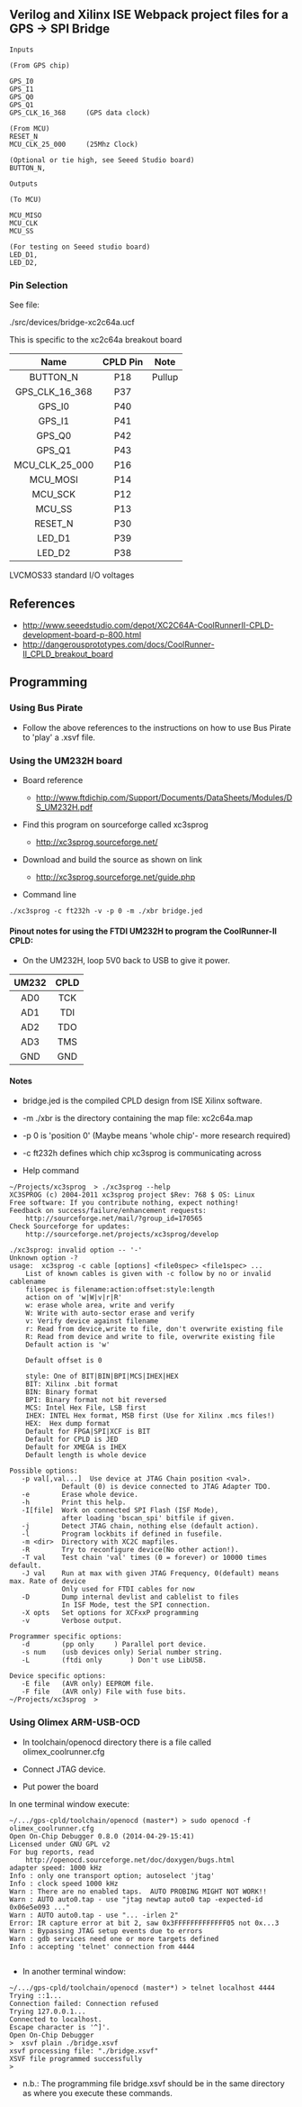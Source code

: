 
## Verilog and Xilinx ISE Webpack project files for a GPS -> SPI Bridge

```
Inputs         

(From GPS chip)

GPS_I0
GPS_I1
GPS_Q0
GPS_Q1
GPS_CLK_16_368     (GPS data clock)

(From MCU)
RESET_N
MCU_CLK_25_000     (25Mhz Clock)

(Optional or tie high, see Seeed Studio board)
BUTTON_N,

Outputs       

(To MCU) 

MCU_MISO
MCU_CLK
MCU_SS

(For testing on Seeed studio board)
LED_D1,
LED_D2,

```

### Pin Selection

See file:

./src/devices/bridge-xc2c64a.ucf

This is specific to the xc2c64a breakout board

| Name            | CPLD Pin | Note        |
|:---------------:|:--------:|:-----------:|
| BUTTON_N        | P18      | Pullup      |
| GPS_CLK_16_368  | P37      |             |
| GPS_I0          | P40      |             |
| GPS_I1          | P41      |             |
| GPS_Q0          | P42      |             |
| GPS_Q1          | P43      |             |
| MCU_CLK_25_000  | P16      |             |
| MCU_MOSI        | P14      |             |
| MCU_SCK         | P12      |             |
| MCU_SS          | P13      |             |
| RESET_N         | P30      |             |
| LED_D1          | P39      |             |
| LED_D2          | P38      |             |

LVCMOS33 standard I/O voltages




## References

* http://www.seeedstudio.com/depot/XC2C64A-CoolRunnerII-CPLD-development-board-p-800.html
* http://dangerousprototypes.com/docs/CoolRunner-II_CPLD_breakout_board

## Programming

### Using Bus Pirate

* Follow the above references to the instructions on how to use Bus Pirate to 'play' a .xsvf file.

### Using the UM232H board

* Board reference
  * http://www.ftdichip.com/Support/Documents/DataSheets/Modules/DS_UM232H.pdf

* Find this program on sourceforge called xc3sprog
  * http://xc3sprog.sourceforge.net/

* Download and build the source as shown on link 
  * http://xc3sprog.sourceforge.net/guide.php


* Command line

```
./xc3sprog -c ft232h -v -p 0 -m ./xbr bridge.jed
```

#### Pinout notes for using the FTDI UM232H to program the CoolRunner-II CPLD:

* On the UM232H, loop 5V0 back to USB to give it power.

|UM232| CPLD|
|:---:|:---:|
| AD0 | TCK |
| AD1 | TDI |
| AD2 | TDO |
| AD3 | TMS |
| GND | GND |

#### Notes

* bridge.jed is the compiled CPLD design from ISE Xilinx software.
* -m ./xbr is the directory containing the map file: xc2c64a.map
* -p 0 is 'position 0' (Maybe means 'whole chip'- more research required)
* -c ft232h defines which chip xc3sprog is communicating across

* Help command

```
~/Projects/xc3sprog  > ./xc3sprog --help
XC3SPROG (c) 2004-2011 xc3sprog project $Rev: 768 $ OS: Linux
Free software: If you contribute nothing, expect nothing!
Feedback on success/failure/enhancement requests:
	http://sourceforge.net/mail/?group_id=170565 
Check Sourceforge for updates:
	http://sourceforge.net/projects/xc3sprog/develop

./xc3sprog: invalid option -- '-'
Unknown option -?
usage:	xc3sprog -c cable [options] <file0spec> <file1spec> ...
	List of known cables is given with -c follow by no or invalid cablename
	filespec is filename:action:offset:style:length
	action on of 'w|W|v|r|R'
	w: erase whole area, write and verify
	W: Write with auto-sector erase and verify
	v: Verify device against filename
	r: Read from device,write to file, don't overwrite existing file
	R: Read from device and write to file, overwrite existing file
	Default action is 'w'

	Default offset is 0

	style: One of BIT|BIN|BPI|MCS|IHEX|HEX
	BIT: Xilinx .bit format
	BIN: Binary format
	BPI: Binary format not bit reversed
	MCS: Intel Hex File, LSB first
	IHEX: INTEL Hex format, MSB first (Use for Xilinx .mcs files!)
	HEX:  Hex dump format
	Default for FPGA|SPI|XCF is BIT
	Default for CPLD is JED
	Default for XMEGA is IHEX
	Default length is whole device

Possible options:
   -p val[,val...]  Use device at JTAG Chain position <val>.
             Default (0) is device connected to JTAG Adapter TDO.
   -e        Erase whole device.
   -h        Print this help.
   -I[file]  Work on connected SPI Flash (ISF Mode),
             after loading 'bscan_spi' bitfile if given.
   -j        Detect JTAG chain, nothing else (default action).
   -l        Program lockbits if defined in fusefile.
   -m <dir>  Directory with XC2C mapfiles.
   -R        Try to reconfigure device(No other action!).
   -T val    Test chain 'val' times (0 = forever) or 10000 times default.
   -J val    Run at max with given JTAG Frequency, 0(default) means max. Rate of device
             Only used for FTDI cables for now
   -D        Dump internal devlist and cablelist to files
             In ISF Mode, test the SPI connection.
   -X opts   Set options for XCFxxP programming
   -v        Verbose output.

Programmer specific options:
   -d        (pp only     ) Parallel port device.
   -s num    (usb devices only) Serial number string.
   -L        (ftdi only       ) Don't use LibUSB.

Device specific options:
   -E file   (AVR only) EEPROM file.
   -F file   (AVR only) File with fuse bits.
~/Projects/xc3sprog  > 

```


### Using Olimex ARM-USB-OCD

* In toolchain/openocd directory there is a file called olimex_coolrunner.cfg

* Connect JTAG device.
* Put power the board

In one terminal window execute:

```
~/.../gps-cpld/toolchain/openocd (master*) > sudo openocd -f olimex_coolrunner.cfg 
Open On-Chip Debugger 0.8.0 (2014-04-29-15:41)
Licensed under GNU GPL v2
For bug reports, read
	http://openocd.sourceforge.net/doc/doxygen/bugs.html
adapter speed: 1000 kHz
Info : only one transport option; autoselect 'jtag'
Info : clock speed 1000 kHz
Warn : There are no enabled taps.  AUTO PROBING MIGHT NOT WORK!!
Warn : AUTO auto0.tap - use "jtag newtap auto0 tap -expected-id 0x06e5e093 ..."
Warn : AUTO auto0.tap - use "... -irlen 2"
Error: IR capture error at bit 2, saw 0x3FFFFFFFFFFFFF05 not 0x...3
Warn : Bypassing JTAG setup events due to errors
Warn : gdb services need one or more targets defined
Info : accepting 'telnet' connection from 4444


```

* In another terminal window:

```
~/.../gps-cpld/toolchain/openocd (master*) > telnet localhost 4444
Trying ::1...
Connection failed: Connection refused
Trying 127.0.0.1...
Connected to localhost.
Escape character is '^]'.
Open On-Chip Debugger
>  xsvf plain ./bridge.xsvf
xsvf processing file: "./bridge.xsvf"
XSVF file programmed successfully
> 

```

* n.b.: The programming file bridge.xsvf should be in the same directory as where you execute these commands.


